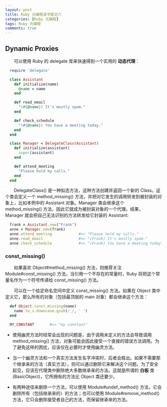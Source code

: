 ```yaml
---
layout: post
title: Ruby 元编程读书笔记六
categories: [Ruby 元编程]
tags: Ruby 元编程
comments: true
---
```


## Dynamic Proxies

&emsp;&emsp;可以使用 Ruby 的 delegate 库来快速得到一个实用的 **动态代理**：
```ruby
  require 'delegate'

  class Assistant
    def initialize(name)
      @name = name
    end

    def read_email
      "(#{@name}) It's mostly spam."
    end

    def check_schedule
      "(#{@name}) You have a meeting today."
    end
  end

  class Manager < DelegateClass(Assistant)
    def initialize(assistant)
      super(assistant)
    end

    def attend_meeting
      "Please hold my calls."
    end
  end
```
&emsp;&emsp;DelegateClass() 是一种拟态方法，这种方法创建并返回一个新的 Class。这个类会定义一个 method_missing() 方法，并把对它发生的调用转发到被封装的对象上，比如本例中的 Assistant 对象。Manager 类会继承这个 method_missing() 方法，因此它就成为被封装对象的一个代理。结果， Manager 就会把自己无法识别的方法转发给它封装的 Assistant:
```ruby
  frank = Assistant.new("Frank")
  anne = Manager.new(frank)
  anne.attend_meeting            #=> "Please hold my calls."
  anne.read_email                #=> "(Frank) It's mostly spam."
  anne.check_schedule            #=> "(Frank) You have a meeting today."
```

### const_missing()
&emsp;&emsp;如果喜欢 Object#method_missing() 方法，则推荐关注 Module#const_missing() 方法。当引用一个不存在的常量时，Ruby 将把这个常量名作为一个符号传递给 const_missing() 方法。

&emsp;&emsp;可以在一个给定命名空间中定义 const_missing() 方法。如果在 Object 类中定义它，那么所有的对象（包括最顶层的 main 对象）都会继承这个方法：
```ruby
  def Object.const_missing(name)
    name.to_s.downcase.gsub(/_/, ' ')
  end

  MY_CONSTANT       #=> "my constant"
```

* 使用幽灵方法时经常会出现的问题是，由于调用未定义的方法会导致调用 method_missing() 方法，对象可能会因此接受一个直接的错误方法调用。为了避免这样的困扰，应该仅在必要时才使用幽灵方法。

* 当一个幽灵方法和一个真实方法发生名字冲突时，后者会胜出。如果不需要那个继承来的方法（真实方法），则可以通过删除它来解决这个问题。为了安全起见，应该在代理类中删除绝大多数继承来的方法。这就是所谓的 **白板** 类(BasicObject)，它所拥有的方法比 Object 类还要少。

* 有两种途径来删除一个方法，可以使用 Module#undef_method() 方法，它会删除所有（包括继承来的）的方法；也可以使用 Module#remove_method() 方法，它只会删除接受者自己的方法，而保留继承来的方法。

